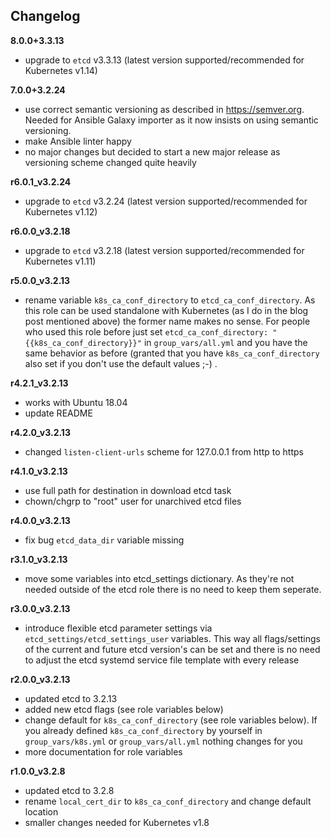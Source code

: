 Changelog
---------

**8.0.0+3.3.13**

- upgrade to `etcd` v3.3.13 (latest version supported/recommended for Kubernetes v1.14)

**7.0.0+3.2.24**

- use correct semantic versioning as described in https://semver.org. Needed for Ansible Galaxy importer as it now insists on using semantic versioning.
- make Ansible linter happy
- no major changes but decided to start a new major release as versioning scheme changed quite heavily

**r6.0.1_v3.2.24**

- upgrade to `etcd` v3.2.24 (latest version supported/recommended for Kubernetes v1.12)

**r6.0.0_v3.2.18**

- upgrade to `etcd` v3.2.18 (latest version supported/recommended for Kubernetes v1.11)

**r5.0.0_v3.2.13**

- rename variable `k8s_ca_conf_directory` to `etcd_ca_conf_directory`. As this role can be used standalone with Kubernetes (as I do in the blog post mentioned above) the former name makes no sense. For people who used this role before just set `etcd_ca_conf_directory: "{{k8s_ca_conf_directory}}"` in `group_vars/all.yml` and you have the same behavior as before (granted that you have `k8s_ca_conf_directory` also set if you don't use the default values ;-) .

**r4.2.1_v3.2.13**

- works with Ubuntu 18.04
- update README

**r4.2.0_v3.2.13**

- changed `listen-client-urls` scheme for 127.0.0.1 from http to https

**r4.1.0_v3.2.13**

- use full path for destination in download etcd task
- chown/chgrp to "root" user for unarchived etcd files

**r4.0.0_v3.2.13**

- fix bug `etcd_data_dir` variable missing

**r3.1.0_v3.2.13**

- move some variables into etcd_settings dictionary. As they're not needed outside of the etcd role there is no need to keep them seperate.

**r3.0.0_v3.2.13**

- introduce flexible etcd parameter settings via `etcd_settings/etcd_settings_user` variables. This way all flags/settings of the current and future etcd version's can be set and there is no need to adjust the etcd systemd service file template with every release

**r2.0.0_v3.2.13**

- updated etcd to 3.2.13
- added new etcd flags (see role variables below)
- change default for `k8s_ca_conf_directory` (see role variables below). If you already defined `k8s_ca_conf_directory` by yourself in `group_vars/k8s.yml` or `group_vars/all.yml` nothing changes for you
- more documentation for role variables

**r1.0.0_v3.2.8**

- updated etcd to 3.2.8
- rename `local_cert_dir` to `k8s_ca_conf_directory` and change default location
- smaller changes needed for Kubernetes v1.8
